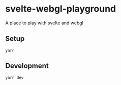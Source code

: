 # svelte-webgl-playground

A place to play with svelte and webgl

## Setup

```
yarn
```

## Development

```
yarn dev
```
